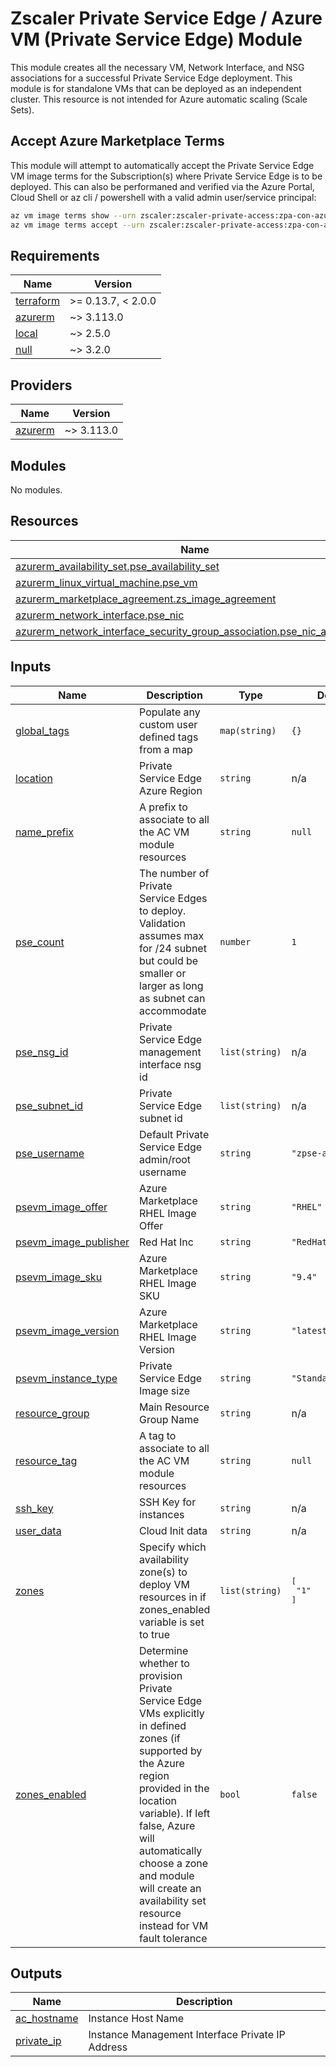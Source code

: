# Zscaler Private Service Edge / Azure VM (Private Service Edge) Module

This module creates all the necessary VM, Network Interface, and NSG associations for a successful Private Service Edge deployment. This module is for standalone VMs that can be deployed as an independent cluster. This resource is not intended for Azure automatic scaling (Scale Sets).

## Accept Azure Marketplace Terms

This module will attempt to automatically accept the Private Service Edge VM image terms for the Subscription(s) where Private Service Edge is to be deployed. This can also be performaned and verified via the Azure Portal, Cloud Shell or az cli / powershell with a valid admin user/service principal:

```sh
az vm image terms show --urn zscaler:zscaler-private-access:zpa-con-azure:latest
az vm image terms accept --urn zscaler:zscaler-private-access:zpa-con-azure:latest
```


<!-- BEGINNING OF PRE-COMMIT-TERRAFORM DOCS HOOK -->
## Requirements

| Name | Version |
|------|---------|
| <a name="requirement_terraform"></a> [terraform](#requirement\_terraform) | >= 0.13.7, < 2.0.0 |
| <a name="requirement_azurerm"></a> [azurerm](#requirement\_azurerm) | ~> 3.113.0 |
| <a name="requirement_local"></a> [local](#requirement\_local) | ~> 2.5.0 |
| <a name="requirement_null"></a> [null](#requirement\_null) | ~> 3.2.0 |

## Providers

| Name | Version |
|------|---------|
| <a name="provider_azurerm"></a> [azurerm](#provider\_azurerm) | ~> 3.113.0 |

## Modules

No modules.

## Resources

| Name | Type |
|------|------|
| [azurerm_availability_set.pse_availability_set](https://registry.terraform.io/providers/hashicorp/azurerm/latest/docs/resources/availability_set) | resource |
| [azurerm_linux_virtual_machine.pse_vm](https://registry.terraform.io/providers/hashicorp/azurerm/latest/docs/resources/linux_virtual_machine) | resource |
| [azurerm_marketplace_agreement.zs_image_agreement](https://registry.terraform.io/providers/hashicorp/azurerm/latest/docs/resources/marketplace_agreement) | resource |
| [azurerm_network_interface.pse_nic](https://registry.terraform.io/providers/hashicorp/azurerm/latest/docs/resources/network_interface) | resource |
| [azurerm_network_interface_security_group_association.pse_nic_association](https://registry.terraform.io/providers/hashicorp/azurerm/latest/docs/resources/network_interface_security_group_association) | resource |

## Inputs

| Name | Description | Type | Default | Required |
|------|-------------|------|---------|:--------:|
| <a name="input_global_tags"></a> [global\_tags](#input\_global\_tags) | Populate any custom user defined tags from a map | `map(string)` | `{}` | no |
| <a name="input_location"></a> [location](#input\_location) | Private Service Edge Azure Region | `string` | n/a | yes |
| <a name="input_name_prefix"></a> [name\_prefix](#input\_name\_prefix) | A prefix to associate to all the AC VM module resources | `string` | `null` | no |
| <a name="input_pse_count"></a> [pse\_count](#input\_pse\_count) | The number of Private Service Edges to deploy.  Validation assumes max for /24 subnet but could be smaller or larger as long as subnet can accommodate | `number` | `1` | no |
| <a name="input_pse_nsg_id"></a> [pse\_nsg\_id](#input\_pse\_nsg\_id) | Private Service Edge management interface nsg id | `list(string)` | n/a | yes |
| <a name="input_pse_subnet_id"></a> [pse\_subnet\_id](#input\_pse\_subnet\_id) | Private Service Edge subnet id | `list(string)` | n/a | yes |
| <a name="input_pse_username"></a> [pse\_username](#input\_pse\_username) | Default Private Service Edge admin/root username | `string` | `"zpse-admin"` | no |
| <a name="input_psevm_image_offer"></a> [psevm\_image\_offer](#input\_psevm\_image\_offer) | Azure Marketplace RHEL Image Offer | `string` | `"RHEL"` | no |
| <a name="input_psevm_image_publisher"></a> [psevm\_image\_publisher](#input\_psevm\_image\_publisher) | Red Hat Inc | `string` | `"RedHat"` | no |
| <a name="input_psevm_image_sku"></a> [psevm\_image\_sku](#input\_psevm\_image\_sku) | Azure Marketplace RHEL Image SKU | `string` | `"9.4"` | no |
| <a name="input_psevm_image_version"></a> [psevm\_image\_version](#input\_psevm\_image\_version) | Azure Marketplace RHEL Image Version | `string` | `"latest"` | no |
| <a name="input_psevm_instance_type"></a> [psevm\_instance\_type](#input\_psevm\_instance\_type) | Private Service Edge Image size | `string` | `"Standard_D2s_v3"` | no |
| <a name="input_resource_group"></a> [resource\_group](#input\_resource\_group) | Main Resource Group Name | `string` | n/a | yes |
| <a name="input_resource_tag"></a> [resource\_tag](#input\_resource\_tag) | A tag to associate to all the AC VM module resources | `string` | `null` | no |
| <a name="input_ssh_key"></a> [ssh\_key](#input\_ssh\_key) | SSH Key for instances | `string` | n/a | yes |
| <a name="input_user_data"></a> [user\_data](#input\_user\_data) | Cloud Init data | `string` | n/a | yes |
| <a name="input_zones"></a> [zones](#input\_zones) | Specify which availability zone(s) to deploy VM resources in if zones\_enabled variable is set to true | `list(string)` | <pre>[<br>  "1"<br>]</pre> | no |
| <a name="input_zones_enabled"></a> [zones\_enabled](#input\_zones\_enabled) | Determine whether to provision Private Service Edge VMs explicitly in defined zones (if supported by the Azure region provided in the location variable). If left false, Azure will automatically choose a zone and module will create an availability set resource instead for VM fault tolerance | `bool` | `false` | no |

## Outputs

| Name | Description |
|------|-------------|
| <a name="output_ac_hostname"></a> [ac\_hostname](#output\_ac\_hostname) | Instance Host Name |
| <a name="output_private_ip"></a> [private\_ip](#output\_private\_ip) | Instance Management Interface Private IP Address |
<!-- END OF PRE-COMMIT-TERRAFORM DOCS HOOK -->
